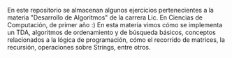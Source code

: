 En este repositorio se almacenan algunos ejercicios pertenecientes a la materia "Desarrollo de Algoritmos" de la carrera Lic. En Ciencias de Computación, de primer año :) 
En esta materia vimos cómo se implementa un TDA, algoritmos de ordenamiento y de búsqueda básicos, conceptos relacionados a la lógica de programación, cómo el recorrido
de matrices, la recursión, operaciones sobre Strings, entre otros. 
